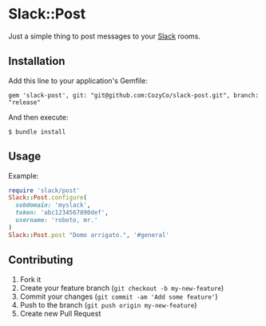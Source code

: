 # Slack::Post

Just a simple thing to post messages to your [Slack](http://slack.com) rooms.

## Installation

Add this line to your application's Gemfile:

    gem 'slack-post', git: "git@github.com:CozyCo/slack-post.git", branch: "release"

And then execute:

    $ bundle install

## Usage

Example:
```ruby
require 'slack/post'
Slack::Post.configure(
  subdomain: 'myslack',
  token: 'abc1234567890def',
  username: 'roboto, mr.'
)
Slack::Post.post "Domo arrigato.", '#general'
```

## Contributing

1. Fork it
2. Create your feature branch (`git checkout -b my-new-feature`)
3. Commit your changes (`git commit -am 'Add some feature'`)
4. Push to the branch (`git push origin my-new-feature`)
5. Create new Pull Request
